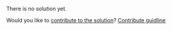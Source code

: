 
There is no solution yet.

Would you like to [contribute to the solution](https://github.com/BFEdev/BFE.dev-solutions/blob/main/question/forEach-versus-map_en.md)? [Contribute guidline](https://github.com/BFEdev/BFE.dev-solutions#how-to-contribute)

